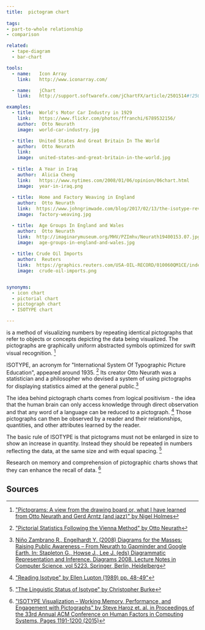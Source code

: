 ```yaml
---
title:  pictogram chart
  
tags:
- part-to-whole relationship
- comparison

related:
  - tape-diagram
  - bar-chart

tools:
  - name:   Icon Array
    link:   http://www.iconarray.com/

  - name:   jChart
    link:   http://support.softwarefx.com/jChartFX/article/2501514#!2502352

examples:
  - title:  World's Motor Car Industry in 1929
    link:   https://www.flickr.com/photos/ffranchi/6789532156/
    author:  Otto Neurath
    image:  world-car-industry.jpg

  - title:  United States And Great Britain In The World
    author:  Otto Neurath 
    link:  
    image:  united-states-and-great-britain-in-the-world.jpg
    
  - title:  A Year in Iraq
    author:  Alicia Cheng
    link:   https://www.nytimes.com/2008/01/06/opinion/06chart.html
    image:  year-in-iraq.png
  
  - title:  Home and Factory Weaving in England
    author:  Otto Neurath 
    link:  https://www.johngrimwade.com/blog/2017/02/13/the-isotype-revolution/
    image:  factory-weaving.jpg

  - title:  Age Groups In England and Wales
    author:  Otto Neurath 
    link:  http://imaginarymuseum.org/MHV/PZImhv/Neurath19400153.07.jpg
    image:  age-groups-in-england-and-wales.jpg
  
  - title: Crude Oil Imports
    author:  Reuters
    link:  https://graphics.reuters.com/USA-OIL-RECORD/010060QM1CE/index.html
    image:  crude-oil-imports.png


synonyms:
  - icon chart
  - pictorial chart
  - pictograph chart
  - ISOTYPE chart

---
```


is a method of visualizing numbers by repeating identical pictographs that refer to objects or concepts depicting the data being visualized. The pictographs are graphically uniform abstracted symbols optimized for swift visual recognition. [^holmes]

<!--more-->
ISOTYPE, an acronym for "International System Of Typographic Picture Education", appeared around 1935. [^neurath] Its creator Otto Neurath was a statistician and a philosopher who devised a system of using pictographs for displaying statistics aimed at the general public.[^nino]

The idea behind pictograph charts comes from logical positivism - the idea that the human brain can only access knowledge through direct observation and that any word of a language can be reduced to a pictograph. [^lupton] Those pictographs can then be observed by a reader and their relationships, quantities, and other attributes learned by the reader.

The basic rule of ISOTYPE is that pictograms must not be enlarged in size to show an increase in
quantity. Instead they should be repeated in numbers reflecting the data, at the same size and with equal spacing. [^burke]

Research on memory and comprehension of pictographic charts shows that they can enhance the recall of data. [^haroz]

## Sources

[^holmes]:  ["Pictograms: A view from the drawing board or, what I have learned from Otto Neurath and Gerd Arntz (and jazz)" by Nigel Holmes](http://courses.washington.edu/art377/kcheng_2008/Pictograms_Nigel.pdf)
[^neurath]: ["Pictorial Statistics Following the Vienna Method" by Otto Neurath](https://www.mitpressjournals.org/doi/pdf/10.1162/ARTM_a_00169)
[^nino]: [Niño Zambrano R., Engelhardt Y. (2008) Diagrams for the Masses: Raising Public Awareness – From Neurath to Gapminder and Google Earth. In: Stapleton G., Howse J., Lee J. (eds) Diagrammatic Representation and Inference. Diagrams 2008. Lecture Notes in Computer Science, vol 5223. Springer, Berlin, Heidelberg](https://link.springer.com/chapter/10.1007/978-3-540-87730-1_26)

[^lupton]: ["Reading Isotype" by Ellen Lupton (1989) pp. 48-49"](https://www.jstor.org/stable/1511484)
[^haroz]:["ISOTYPE Visualization – Working Memory, Performance, and Engagement with Pictographs" by Steve Haroz et. al.  in Proceedings of the 33rd Annual ACM Conference on Human Factors in Computing Systems, Pages 1191-1200 (2015)](https://research.tableau.com/sites/default/files/Haroz_CHI_2015.pdf)
[^burke]: ["The Linguistic Status of Isotype" by Christopher Burke](http://wittgensteinrepository.org/agora-ontos/article/view/2189/2451)

